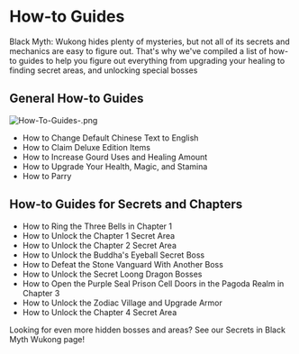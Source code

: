 # How-to Guides

Black Myth: Wukong hides plenty of mysteries, but not all of its secrets and mechanics are easy to figure out. That's why we've compiled a list of how-to guides to help you figure out everything from upgrading your healing to finding secret areas, and unlocking special bosses 

## General How-to Guides

![How-To-Guides-.png](https://oyster.ignimgs.com/mediawiki/apis.ign.com/black-myth-wukong/1/13/How-To-Guides-.png)

  * How to Change Default Chinese Text to English
  * How to Claim Deluxe Edition Items
  * How to Increase Gourd Uses and Healing Amount
  * How to Upgrade Your Health, Magic, and Stamina
  * How to Parry

## How-to Guides for Secrets and Chapters

  * How to Ring the Three Bells in Chapter 1
  * How to Unlock the Chapter 1 Secret Area
  * How to Unlock the Chapter 2 Secret Area
  * How to Unlock the Buddha's Eyeball Secret Boss
  * How to Defeat the Stone Vanguard With Another Boss
  * How to Unlock the Secret Loong Dragon Bosses
  * How to Open the Purple Seal Prison Cell Doors in the Pagoda Realm in Chapter 3
  * How to Unlock the Zodiac Village and Upgrade Armor
  * How to Unlock the Chapter 4 Secret Area

Looking for even more hidden bosses and areas? See our Secrets in Black Myth Wukong page!

